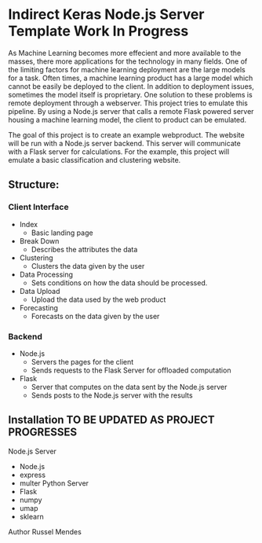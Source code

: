 # Indirect Keras Node.js Server Template Work In Progress


As Machine Learning becomes more effecient and more available to the masses, there more applications for the technology in many fields. One of the limiting factors for machine learning deployment are the large models for a task. Often times, a machine learning product has a large model which cannot be easily be deployed to the client. In addition to deployment issues, sometimes the model itself is proprietary. One solution to these problems is remote deployment through a webserver. This project tries to emulate this pipeline. By using a Node.js server that calls a remote Flask powered server housing a machine learning model, the client to product can be emulated.  

The goal of this project is to create an example webproduct. The website will be run with a Node.js server backend. This server will communicate with a Flask server for calculations. For the example, this project will emulate a basic classification and clustering website. 


## Structure:

### Client Interface
* Index
    * Basic landing page
* Break Down
    * Describes the attributes the data
* Clustering
    * Clusters the data given by the user
* Data Processing
    * Sets conditions on how the data should be processed. 
* Data Upload
    * Upload the data used by the web product
* Forecasting
    * Forecasts on the data given by the user

### Backend 
* Node.js
    * Servers the pages for the client
    * Sends requests to the Flask Server for offloaded computation
* Flask
    * Server that computes on the data sent by the Node.js server
    * Sends posts to the Node.js server with the results


## Installation TO BE UPDATED AS PROJECT PROGRESSES

Node.js Server
* Node.js
* express
* multer
Python Server
* Flask
* numpy
* umap
* sklearn

Author
Russel Mendes
